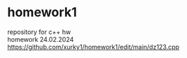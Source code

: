 # homework1
repository for c++ hw                              
homework 24.02.2024 https://github.com/xurky1/homework1/edit/main/dz123.cpp
